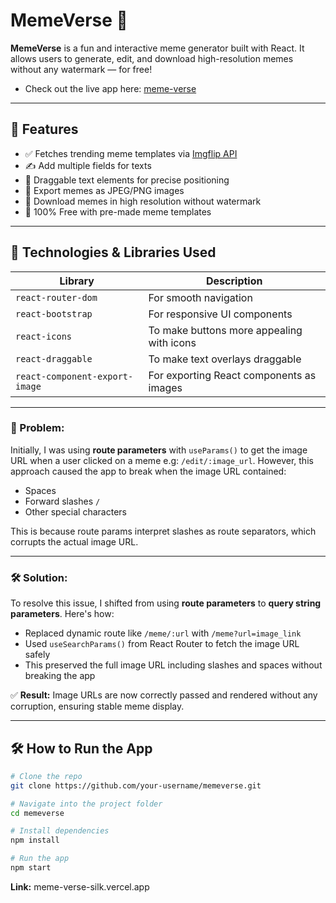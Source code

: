 # MemeVerse 🎉

**MemeVerse** is a fun and interactive meme generator built with React. It allows users to generate, edit, and download high-resolution memes without any watermark — for free!

- Check out the live app here: [meme-verse](https://meme-verse-silk.vercel.app)

---

## 🚀 Features

- ✅ Fetches trending meme templates via [Imgflip API](https://api.imgflip.com/get_memes)
- ✍️ Add multiple fields for texts
- 🧲 Draggable text elements for precise positioning
- 📸 Export memes as JPEG/PNG images
- 💾 Download memes in high resolution without watermark
- 💯 100% Free with pre-made meme templates

---

## 🧰 Technologies & Libraries Used

| Library                         | Description                                 |
|----------------------------------|---------------------------------------------|
| `react-router-dom`               | For smooth navigation                |
| `react-bootstrap`               | For responsive UI components                |
| `react-icons`               | To make buttons more appealing with icons       |
| `react-draggable`               | To make text overlays draggable             |
| `react-component-export-image` | For exporting React components as images    |

---

### 🧩 Problem:
Initially, I was using **route parameters** with `useParams()` to get the image URL when a user clicked on a meme e.g: `/edit/:image_url`. However, this approach caused the app to break when the image URL contained:

- Spaces
- Forward slashes `/`
- Other special characters

This is because route params interpret slashes as route separators, which corrupts the actual image URL.

---

### 🛠️ Solution:
To resolve this issue, I shifted from using **route parameters** to **query string parameters**. Here's how:

- Replaced dynamic route like `/meme/:url` with `/meme?url=image_link`
- Used `useSearchParams()` from React Router to fetch the image URL safely
- This preserved the full image URL including slashes and spaces without breaking the app

✅ **Result:** Image URLs are now correctly passed and rendered without any corruption, ensuring stable meme display.

---

## 🛠️ How to Run the App

```bash
# Clone the repo
git clone https://github.com/your-username/memeverse.git

# Navigate into the project folder
cd memeverse

# Install dependencies
npm install

# Run the app
npm start
```

**Link:** meme-verse-silk.vercel.app